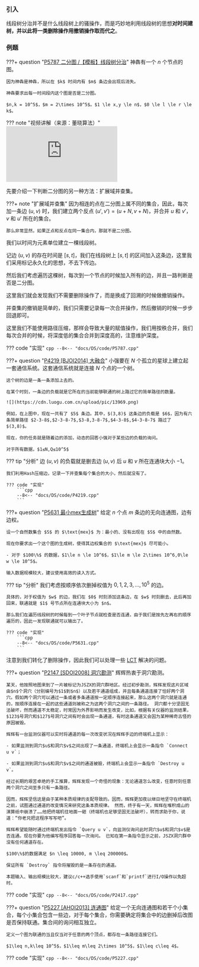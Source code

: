 ### 引入

线段树分治并不是什么线段树上的骚操作，而是巧妙地利用线段树的思想**对时间建树，并以此将一类删除操作用撤销操作取而代之**。

### 例题

???+ question "[P5787 二分图 /【模板】线段树分治](https://www.luogu.com.cn/problem/P5787)"
    神犇有一个 $n$ 个节点的图。

    因为神犇是神犇，所以在 $k$ 时间内有 $m$ 条边会出现后消失。

    神犇要求出每一时间段内这个图是否是二分图。

    $n,k = 10^5$，$m = 2\times 10^5$。$1 \le x,y \le n$，$0 \le l \le r \le k$。

??? note "视频讲解（来源：董晓算法）"
    ![type:video](https://player.bilibili.com/player.html?bvid=BV1Mb421B7zC)

先要介绍一下判断二分图的另一种方法：扩展域并查集。

???+ note "扩展域并查集"
    因为相连的点在二分图上属不同的集合，因此，每次加一条边 $(u, v)$ 时，我们建立两个反点 $(u', v') = (u + N, v + N)$，并合并 $u$ 和 $v'$，$v$ 和 $u'$ 所在的集合。

    那么非常显然，如果正点和反点在同一集合内，那就不是二分图。

我们以时间为元素单位建立一棵线段树。

记边 $(u, v)$ 的存在时间是 $[s, t]$，我们在线段树上 $[s, t]$ 的区间加入这条边，这里我们采用标记永久化的思想，不去下传边。

然后我们考虑遍历这棵树，每次到一个节点的时候加入所有的边，并且一路判断是否是二分图。

这里我们就会发现我们不需要删除操作了，而是换成了回溯的时候做撤销操作。

并查集的撤销是简单的，我们只需要记录每一次合并操作，然后撤销的时候一步步回退即可。

这里我们不能使用路径压缩，那样会导致大量的赋值操作，我们用按秩合并，我们每次合并的时候，将深度低的集合合并到深度高的，注意维护深度。

??? code "实现"
    ```cpp
    --8<-- "docs/DS/code/P5787.cpp"
    ```

???+ question "[P4219 [BJOI2014] 大融合](https://www.luogu.com.cn/problem/P4219)"
    小强要在 $N$ 个孤立的星球上建立起一套通信系统。这套通信系统就是连接 $N$ 个点的一个树。

    这个树的边是一条一条添加上去的。

    在某个时刻，一条边的负载就是它所在的当前能够联通的树上路过它的简单路径的数量。

    ![](https://cdn.luogu.com.cn/upload/pic/13969.png)

    例如，在上图中，现在一共有了 $5$ 条边。其中，$(3,8)$ 这条边的负载是 $6$，因为有六条简单路径 $2-3-8$,$2-3-8-7$,$3-8,3-8-7$,$4-3-8$,$4-3-8-7$ 路过了 $(3,8)$。

    现在，你的任务就是随着边的添加，动态的回答小强对于某些边的负载的询问。

    对于所有数据，$1≤N,Q≤10^5$

??? tip "分析"
    边 $(u, v)$ 的负载就是删去边 $(u, v)$ 后 $u$ 和 $v$ 所在连通块大小 $-1$。

    我们利用Hash压缩边，记录一下并查集每个集合的大小，然后就没有了。

    ??? code "实现"
        ```cpp
        --8<-- "docs/DS/code/P4219.cpp"
        ```

???+ question "[P5631 最小mex生成树](https://www.luogu.com.cn/problem/P5631)"
    给定 $n$ 个点 $m$ 条边的无向连通图，边有边权。

    设一个自然数集合 $S$ 的 $\text{mex}$ 为：最小的、没有出现在 $S$ 中的自然数。

    现在你要求出一个这个图的生成树，使得其边权集合的 $\text{mex}$ 尽可能小。

    - 对于 $100\%$ 的数据，$1\le n \le 10^6$，$1\le m \le 2\times 10^6,0\le w \le 10^5$。

    输入数据规模较大，建议使用高效的读入方式。

??? tip "分析"
    我们考虑按顺序依次删掉权值为 $0, 1, 2, 3, \ldots, 10^5$ 的边。

    具体的，对于权值为 $w$ 的边，我们在 $0$ 时刻添加这条边，在 $w$ 时刻删去，此后再加回来，联通就是 $1$ 号节点所在连通块大小为 $n$。

    那么我们在遍历线段树的时候每到一个叶子节点就检查是否连通，由于我们是按先左再右的顺序遍历的，因此一发现联通就可以输出了。

    ??? code "实现"
        ```cpp
        --8<-- "docs/DS/code/P5631.cpp"
        ```

注意到我们转化了删除操作，因此我们可以处理一些 [LCT](./LCT.md) 解决的问题。

???+ question "[P2147 [SDOI2008] 洞穴勘测](https://www.luogu.com.cn/problem/P2147)"
    辉辉热衷于洞穴勘测。

    某天，他按照地图来到了一片被标记为JSZX的洞穴群地区。经过初步勘测，辉辉发现这片区域由$n$个洞穴（分别编号为$1$到$n$）以及若干通道组成，并且每条通道连接了恰好两个洞穴。假如两个洞穴可以通过一条或者多条通道按一定顺序连接起来，那么这两个洞穴就是连通的，按顺序连接在一起的这些通道则被称之为这两个洞穴之间的一条路径。 洞穴都十分坚固无法破坏，然而通道不太稳定，时常因为外界影响而发生改变，比如，根据有关仪器的监测结果，$123$号洞穴和$127$号洞穴之间有时会出现一条通道，有时这条通道又会因为某种稀奇古怪的原因被毁。

    辉辉有一台监测仪器可以实时将通道的每一次改变状况在辉辉手边的终端机上显示：

    - 如果监测到洞穴$u$和洞穴$v$之间出现了一条通道，终端机上会显示一条指令 `Connect u v`；

    - 如果监测到洞穴$u$和洞穴$v$之间的通道被毁，终端机上会显示一条指令 `Destroy u v`。

    经过长期的艰苦卓绝的手工推算，辉辉发现一个奇怪的现象：无论通道怎么改变，任意时刻任意两个洞穴之间至多只有一条路径。

    因而，辉辉坚信这是由于某种本质规律的支配导致的。因而，辉辉更加夜以继日地坚守在终端机之前，试图通过通道的改变情况来研究这条本质规律。 然而，终于有一天，辉辉在堆积成山的演算纸中崩溃了……他把终端机往地面一砸（终端机也足够坚固无法破坏），转而求助于你，说道：“你老兄把这程序写写吧”。

    辉辉希望能随时通过终端机发出指令 `Query u v`，向监测仪询问此时洞穴$u$和洞穴$v$是否连通。现在你要为他编写程序回答每一次询问。 已知在第一条指令显示之前，JSZX洞穴群中没有任何通道存在。

    $100\%$的数据满足 $n \leq 10000, m \leq 200000$。

    保证所有 `Destroy` 指令将摧毁的是一条存在的通道。

    本题输入、输出规模比较大，建议c/c++选手使用`scanf`和`printf`进行I/O操作以免超时。

??? code "实现"
    ```cpp
    --8<-- "docs/DS/code/P2417.cpp"
    ```

???+ question "[P5227 [AHOI2013] 连通图](https://www.luogu.com.cn/problem/P5227)"
    给定一个无向连通图和若干个小集合，每个小集合包含一些边，对于每个集合，你需要确定将集合中的边删掉后改图是否保持联通。集合间的询问相互独立。

    定义一个图为联通的当且仅当对于任意的两个顶点，都存在一条路径连接它们。

    $1\leq n,k\leq 10^5$，$1\leq m\leq 2\times 10^5$，$1\leq c\leq 4$。

??? code "实现"
    ```cpp
    --8<-- "docs/DS/code/P5227.cpp"
    ```